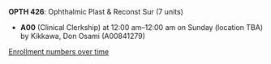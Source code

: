 **OPTH 426**: Ophthalmic Plast & Reconst Sur (7 units)

- **A00** (Clinical Clerkship) at 12:00 am–12:00 am on Sunday (location TBA) by Kikkawa, Don Osami (A00841279)

[Enrollment numbers over time](./OPTH426.tsv)
